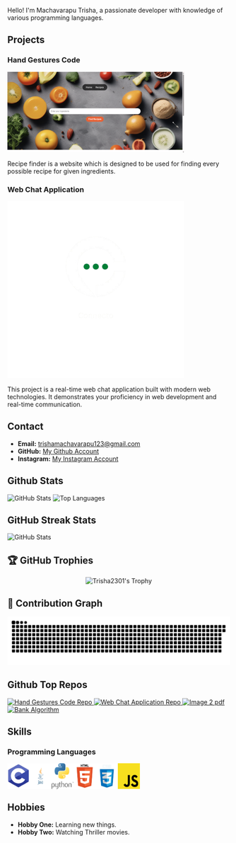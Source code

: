 Hello! I'm Machavarapu Trisha, a passionate developer with knowledge of various programming languages.

## Projects

### Hand Gestures Code

<img src="./images/Projects/home1.png" alt="Recipe Finder" width="400">

Recipe finder is a website which is designed to be used for finding every possible recipe for given ingredients.

### Web Chat Application

<picture>
  <source media="(prefers-color-scheme: dark)" srcset="./images/Projects/web-chat.png">
  <source media="(prefers-color-scheme: light)" srcset="./images/Projects/web-chat-light.png">
  <img alt="Web Chat Application" src="./images/Projects/web-chat.png" width="400">
</picture>

This project is a real-time web chat application built with modern web technologies. It demonstrates your proficiency in web development and real-time communication.

## Contact

- **Email:** trishamachavarapu123@gmail.com
- **GitHub:** [My Github Account](https://github.com/Trisha2301)
- **Instagram:** [My Instagram Account](https://www.instagram.com/mtrisha_23/)

## Github Stats

<picture>
  <source media="(prefers-color-scheme: dark)" srcset="https://github-readme-stats.vercel.app/api?username=Trisha2301&theme=blue-green&show_icons=true&hide_border=true&include_all_commits=true#">
  <source media="(prefers-color-scheme: light)" srcset="https://github-readme-stats.vercel.app/api?username=Trisha2301&theme=gruvbox_light &show_icons=true&hide_border=true&include_all_commits=true#gh">
  <img alt="GitHub Stats" src="https://github-readme-stats.vercel.app/api?username=Trisha2301&theme=blue-green&show_icons=true&hide_border=true&include_all_commits=true">
</picture>

<picture>
  <source media="(prefers-color-scheme: dark)" srcset="https://github-readme-stats.vercel.app/api/top-langs/?username=Trisha2301&theme=blue-green&layout=donut&size_weight=0.5&count_weight=0.5&langs_count=20&hide_border=true#gh-dark-mode-only">
  <source media="(prefers-color-scheme: light)" srcset="https://github-readme-stats.vercel.app/api/top-langs/?username=Trisha2301&theme=vue&layout=donut&size_weight=0.5&count_weight=0.5&langs_count=20&hide_border=true#gh-light-mode-only">
  <img alt="Top Languages" src="https://github-readme-stats.vercel.app/api/top-langs/?username=Trisha2301&theme=blue-green&layout=donut&size_weight=0.5&count_weight=0.5&langs_count=20&hide_border=true">
</picture>

## GitHub Streak Stats

<picture>
  <source media="(prefers-color-scheme: dark)" srcset="https://github-readme-streak-stats.herokuapp.com/?user=Trisha2301&theme=midnight-purple&hide_border=true&date_format=M%20j%5B%2C%20Y%5D">
  <source media="(prefers-color-scheme: light)" srcset="https://github-readme-streak-stats.herokuapp.com?user=Trisha2301&theme=flag-india&hide_border=true&date_format=M%20j%5B%2C%20Y%5D">
  <img alt="GitHub Stats" src="https://github-readme-streak-stats.herokuapp.com/?user=Trisha2301&theme=midnight-purple&hide_border=true&date_format=M%20j%5B%2C%20Y%5D">
</picture>

## 🏆 GitHub Trophies

<p align="center">
  <img src="https://github-profile-trophy.vercel.app/?username=Trisha2301&theme=darkhub&no-frame=true&margin-w=15&margin-h=15&column=7&no-bg=true&rank=-?" alt="Trisha2301's Trophy"/>
</p>

## 🐍 Contribution Graph

<picture>
  <source media="(prefers-color-scheme: dark)" srcset="https://raw.githubusercontent.com/Trisha2301/Trisha2301/output/github-snake-dark.svg" />
  <source media="(prefers-color-scheme: light)" srcset="https://raw.githubusercontent.com/Trisha2301/Trisha2301/output/github-snake.svg" />
  <img alt="github-snake" src="https://raw.githubusercontent.com/Trisha2301/Trisha2301/output/github-snake.svg" />
</picture>

## Github Top Repos

  <a href ="https://github.com/Trisha2301/Page-Replacement-Technique-in-java" >
<picture>
  <source media="(prefers-color-scheme: dark)" srcset="https://github-readme-stats.vercel.app/api/pin/?username=Trisha2301&theme=radical&repo=Page-Replacement-Technique-in-java&hide_border=true">
  <source media="(prefers-color-scheme: light)" srcset="https://github-readme-stats.vercel.app/api/pin/?username=Trisha2301&theme=gruvbox_light&repo=Page-Replacement-Technique-in-java&hide_border=false">
  <img alt="Hand Gestures Code Repo" src="https://github-readme-stats.vercel.app/api/pin/?username=Trisha2301&theme=radical&repo=Page-Replacement-Technique-in-java&hide_border=true">
</picture>
  </a>
  <a href ="https://github.com/Trisha2301/Creating-Array-in-c-" >
<picture>
  <source media="(prefers-color-scheme: dark)" srcset="https://github-readme-stats.vercel.app/api/pin/?username=Trisha2301&theme=tokyonight&repo=Creating-Array-in-c-&hide_border=true">
  <source media="(prefers-color-scheme: light)" srcset="https://github-readme-stats.vercel.app/api/pin/?username=Trisha2301&theme=vue&repo=Creating-Array-in-c-&hide_border=false">
  <img alt="Web Chat Application Repo" src="https://github-readme-stats.vercel.app/api/pin/?username=Trisha2301&theme=tokyonight&repo=Creating-Array-in-c-&hide_border=true">
</picture>
  </a>
  <a href ="https://github.com/Trisha2301/Morse-Code-" >
<picture>
  <source media="(prefers-color-scheme: dark)" srcset="https://github-readme-stats.vercel.app/api/pin/?username=Trisha2301&theme=nightowl&repo=Morse-Code-&hide_border=true">
  <source media="(prefers-color-scheme: light)" srcset="https://github-readme-stats.vercel.app/api/pin/?username=Trisha2301&theme=buefy&repo=Morse-Code-&hide_border=false">
  <img alt="Image 2 pdf" src="https://github-readme-stats.vercel.app/api/pin/?username=Trisha2301&theme=nightowl&repo=Morse-Code-&hide_border=true">
</picture>
</a>
  <a href ="https://github.com/Trisha2301/Hangman-game" >
<picture>
  <source media="(prefers-color-scheme: dark)" srcset="https://github-readme-stats.vercel.app/api/pin/?username=Trisha2301&theme=codeSTACKr&repo=Hangman-game&hide_border=true">
  <source media="(prefers-color-scheme: light)" srcset="https://github-readme-stats.vercel.app/api/pin/?username=Trisha2301&theme=solarized-light&repo=Hangman-game&hide_border=false">
  <img alt="Bank Algorithm" src="https://github-readme-stats.vercel.app/api/pin/?username=Trisha2301&theme=codeSTACKr&repo=Hangman-game&hide_border=true">
</picture>
  </a>

## Skills

### Programming Languages

<div style="display: flex;">
<img src="./images/Programming Languages/c.png" alt="C" width="50">
<img src="./images/Programming Languages/java.png" alt="Java" width="50">
<img src="./images/Programming Languages/python.png" alt="Python" width="50">
<img src="./images/Programming Languages/html.png" alt="HTML" width="50">
<img src="./images/Programming Languages/css.png" alt="CSS" width="50">
<img src="./images/Programming Languages/java-script.png" alt="JavaScript" width="50">
</div>



## Hobbies

- **Hobby One:** Learning new things.
- **Hobby Two:** Watching Thriller movies.
